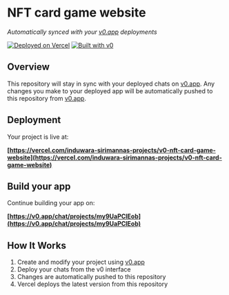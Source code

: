 # NFT card game website

*Automatically synced with your [v0.app](https://v0.app) deployments*

[![Deployed on Vercel](https://img.shields.io/badge/Deployed%20on-Vercel-black?style=for-the-badge&logo=vercel)](https://vercel.com/induwara-sirimannas-projects/v0-nft-card-game-website)
[![Built with v0](https://img.shields.io/badge/Built%20with-v0.app-black?style=for-the-badge)](https://v0.app/chat/projects/my9UaPClEob)

## Overview

This repository will stay in sync with your deployed chats on [v0.app](https://v0.app).
Any changes you make to your deployed app will be automatically pushed to this repository from [v0.app](https://v0.app).

## Deployment

Your project is live at:

**[https://vercel.com/induwara-sirimannas-projects/v0-nft-card-game-website](https://vercel.com/induwara-sirimannas-projects/v0-nft-card-game-website)**

## Build your app

Continue building your app on:

**[https://v0.app/chat/projects/my9UaPClEob](https://v0.app/chat/projects/my9UaPClEob)**

## How It Works

1. Create and modify your project using [v0.app](https://v0.app)
2. Deploy your chats from the v0 interface
3. Changes are automatically pushed to this repository
4. Vercel deploys the latest version from this repository
